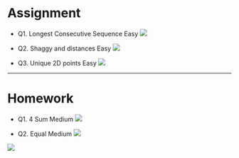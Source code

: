 # Assignment 
 
- Q1. Longest Consecutive Sequence Easy [![](https://img.shields.io/badge/-EASY-green)]()

- Q2. Shaggy and distances Easy [![](https://img.shields.io/badge/-EASY-green)]()

- Q3. Unique 2D points Easy [![](https://img.shields.io/badge/-EASY-green)]()
*** 

# Homework

- Q1. 4 Sum Medium [![](https://img.shields.io/badge/-MEDIUM-yellow)]()

- Q2. Equal Medium [![](https://img.shields.io/badge/-MEDIUM-yellow)]()


[![](https://img.shields.io/badge/github-blue?style=for-the-badge)](https://github.com/pashmash372)



[//]: # (https://img.shields.io/badge/-EASY-green)
[//]: # ()
[//]: # ()
[//]: # (https://img.shields.io/badge/-MEDIUM-yellow)

[//]: # ()
[//]: # ()
[//]: # (https://img.shields.io/badge/-HARD-red)